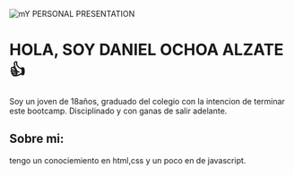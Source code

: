 ![mY PERSONAL PRESENTATION](https://res.cloudinary.com/dtlgcfflw/image/upload/v1698029842/225b282a4fae634c0aed7717016a2cba_vwxhsq.jpg)

# HOLA, SOY DANIEL OCHOA ALZATE 👍
Soy un joven de 18años, graduado del colegio con la intencion de terminar este bootcamp. Disciplinado y con ganas de salir adelante.

## Sobre mi: 
tengo un conociemiento en html,css y un poco en de javascript. 

